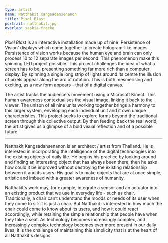 ```yaml
---
type: artist
name: Natthakit Kangsadansenanon
title: Pixel Blast
portrait: natthakit.jpg
overlap: saskia-freeke
---
```


*Pixel Blast* is an interactive installation made up of nine 'Persistence of Vision' displays which come together to create hologram-like images. Persistence of vision works because the human eye and brain can only process 10 to 12 separate images per second. This phenomenon make this spinning LED project possible. This project challenges the idea of what a screen has to be, presenting something far more rich than a computer display. By spinning a single long strip of lights around its centre the illusion of pixels appear along the arc of rotation. This is both mesmerising and exciting, as a new form appears - that of a digital canvas.

The artist tracks the audience's movement using a Microsoft Kinect. This human awareness contextualises the visual image, linking it back to the viewer. The unison of all nine units working together brings a harmony to this larger system, enveloping each individual unit and it own unique characteristics. This project seeks to explore forms beyond the traditional screen through this collective output. By then feeding back the real world, the artist gives us a glimpse of a bold visual reflection and of a possible future.

---

Natthakit Kangsadansenanon is an architect / artist from Thailand.  He is interested in incorporating the intelligence of the digital technologies into the existing objects of daily life. He begins his practice by looking around and finding an interesting object that has always been there, then he asks how could it be improved without destroying the existing relationship between it and its users. His goal is to make objects that are at once simple, artistic and imbued with a greater awareness of humanity.

Natthakit's work may, for example, integrate a sensor and an actuator into an existing product that we use in everyday life - such as chair. Traditionally, a chair can’t understand the moods or needs of its user when they come to sit: it is just a chair. But Natthakit is interested in how much the chair could come to know about its users, and how it could react accordingly, while retaining the simple relationship that people have when they take a seat. As technology becomes increasingly complex, and increasingly complex technology becomes ever more present in our daily lives, it is the challenge of maintaining this simplicity that is at the heart of all Natthakit's designs.
